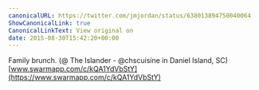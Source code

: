 ```yaml
---
canonicalURL: https://twitter.com/jmjordan/status/638013894750040064
ShowCanonicalLink: true
CanonicalLinkText: View original on
date: 2015-08-30T15:42:20+00:00
---
```

Family brunch. (@ The Islander - @chscuisine in Daniel Island, SC) [www.swarmapp.com/c/kQA1YdVbStY](https://www.swarmapp.com/c/kQA1YdVbStY)